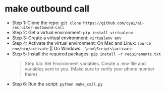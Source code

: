 # make outbound call

-   Step 1: Clone the repo: `git clone https://github.com/cyai/ai-recruiter-outbound-call`
-   Step 2: Get a virtual environment: `pip install virtualenv`
-   Step 3: Create a virtual environment: `virtualenv env`
-   Step 4: Activate the virtual environment: On Mac and Linux: `source env/bin/activate` ||  On Windows: `.\env\Scripts\activate`
-   Step 5: Install the required packages: `pip install -r requirements.txt`
    > Step 5.b: Set Environment variables. Create a .env file and variables sent to you. (Make sure to verify your phone number there)
-   Step 6: Run the script: `python make_call.py`
